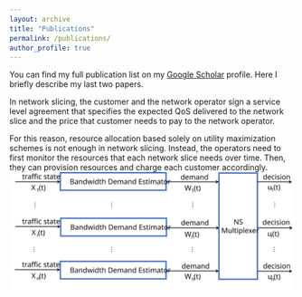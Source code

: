 ```yaml
---
layout: archive
title: "Publications"
permalink: /publications/
author_profile: true
---
```


You can find my full publication list on my <i class="fas fa-fw fa-graduation-cap"> </i> <a href="{{author.googlescholar}}"> Google Scholar</a> profile.
Here I briefly describe my last two papers. <br/>

In network slicing, the customer and the network operator sign a service level agreement that specifies the expected QoS delivered to the network slice and the price that customer needs to pay to the network operator.

For this reason, resource allocation based solely on utility maximization schemes is not enough in network slicing. Instead, the operators need to first monitor the resources that each network slice needs over time. Then, they can provision resources and charge each customer accordingly.
<img src="/images/system.svg" alt="Proposed Architecture">
